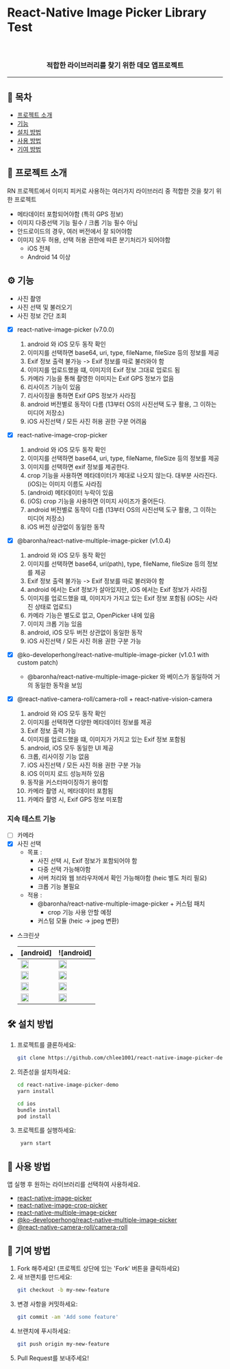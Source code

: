 # React-Native Image Picker Library Test

<div align="center">

[//]: # (  <img src="프로젝트 로고 URL" alt="로고 이미지" width="150">)
  <br>
  <h3>적합한 라이브러리를 찾기 위한 데모 앱프로젝트</h3>
</div>

---

## 📑 목차

- [프로젝트 소개](#프로젝트-소개)
- [기능](#기능)
- [설치 방법](#설치-방법)
- [사용 방법](#사용-방법)
- [기여 방법](#기여-방법)

## 📜 프로젝트 소개

RN 프로젝트에서 이미지 피커로 사용하는 여러가지 라이브러리 중 적합한 것을 찾기 위한 프로젝트
 - 메타데이터 포함되어야함 (특히 GPS 정보)
 - 이미지 다중선택 기능 필수 / 크롭 기능 필수 아님
 - 안드로이드의 경우, 여러 버전에서 잘 되어야함 
 - 이미지 모두 허용, 선택 허용 권한에 따른 분기처리가 되어야함 
   - iOS 전체   
   - Android 14 이상

## ⚙️ 기능

- 사진 촬영
- 사진 선택 및 불러오기
- 사진 정보 간단 조회


- [x] react-native-image-picker (v7.0.0)
  1. android 와 iOS 모두 동작 확인
  2. 이미지를 선택하면 base64, uri, type, fileName, fileSize 등의 정보를 제공
  3. Exif 정보 출력 불가능 -> Exif 정보를 따로 불러와야 함
  4. 이미지를 업로드했을 떄, 이미지의 Exif 정보 그대로 업로드 됨
  5. 카메라 기능을 통해 촬영한 이미지는 Exif GPS 정보가 없음
  6. 리사이즈 기능이 있음 
  7. 리사이징을 통하면 Exif GPS 정보가 사라짐 
  8. android 버전별로 동작이 다름 (13부터 OS의 사진선택 도구 활용, 그 이하는 미디어 저장소)
  9. iOS 사진선택 / 모든 사진 허용 권한 구분 어려움


- [x] react-native-image-crop-picker
  1. android 와 iOS 모두 동작 확인
  2. 이미지를 선택하면 base64, uri, type, fileName, fileSize 등의 정보를 제공
  3. 이미지를 선택하면 exif 정보를 제공한다.
  4. crop 기능을 사용하면 메타데이터가 제대로 나오지 않는다. 대부분 사라진다. (iOS)는 이미지 이름도 사라짐
  5. (android) 메타데이터 누락이 있음
  6. (iOS) crop 기능을 사용하면 이미지 사이즈가 줄어든다.
  7. android 버전별로 동작이 다름 (13부터 OS의 사진선택 도구 활용, 그 이하는 미디어 저장소)
  8. iOS 버전 상관없이 동일한 동작


- [x] @baronha/react-native-multiple-image-picker (v1.0.4)
  1. android 와 iOS 모두 동작 확인
  2. 이미지를 선택하면 base64, uri(path), type, fileName, fileSize 등의 정보를 제공
  3. Exif 정보 출력 불가능 -> Exif 정보를 따로 불러와야 함
  4. android 에서는 Exif 정보가 살아있지만, iOS 에서는 Exif 정보가 사라짐
  5. 이미지를 업로드했을 떄, 이미지가 가지고 있는 Exif 정보 포함됨 (iOS는 사라진 상태로 업로드)
  6. 카메라 기능은 별도로 없고, OpenPicker 내에 있음
  7. 이미지 크롭 기능 있음
  8. android, iOS 모두 버전 상관없이 동일한 동작
  9. iOS 사진선택 / 모든 사진 허용 권한 구분 가능


- [x] @ko-developerhong/react-native-multiple-image-picker (v1.0.1 with custom patch)
  - @baronha/react-native-multiple-image-picker 와 베이스가 동일하여 거의 동일한 동작을 보임


- [x] @react-native-camera-roll/camera-roll + react-native-vision-camera
  1. android 와 iOS 모두 동작 확인
  2. 이미지를 선택하면 다양한 메타데이터 정보를 제공
  3. Exif 정보 출력 가능
  4. 이미지를 업로드했을 떄, 이미지가 가지고 있는 Exif 정보 포함됨
  5. android, iOS 모두 동일한 UI 제공
  6. 크롭, 리사이징 기능 없음
  7. iOS 사진선택 / 모든 사진 허용 권한 구분 가능
  8. iOS 이미지 로드 성능저하 있음
  9. 동작을 커스터마이징하기 용이함
  10. 카메라 촬영 시, 메타데이터 포함됨 
  11. 카메라 촬영 시, Exif GPS 정보 미포함


### 지속 테스트 기능
- [ ] 카메라
- [x] 사진 선택
  - 목표 : 
    - 사진 선택 시, Exif 정보가 포함되어야 함
    - 다중 선택 가능해야함
    - 서버 처리와 웹 브라우저에서 확인 가능해야함 (heic 별도 처리 필요)
    - 크롭 기능 불필요
  - 적용 : 
    - @baronha/react-native-multiple-image-picker + 커스텀 패치
      - crop 기능 사용 안할 예정
    - 커스텀 모듈 (heic -> jpeg 변환)
- 스크린샷
- 
  | [android]                                                                                                                           | ![android]                                                                                                                     |
  |-------------------------------------------------------------------------------------------------------------------------------------|--------------------------------------------------------------------------------------------------------------------------------|
  | <img width="50%" src="https://github.com/chlee1001/react-native-image-picker-demo/blob/main/screenshots/android_1.jpg?raw=true" />  | <img width="50%" src="https://github.com/chlee1001/react-native-image-picker-demo/blob/main/screenshots/iOS_1.PNG?raw=true" /> |
  | <img width="50%" src="https://github.com/chlee1001/react-native-image-picker-demo/blob/main/screenshots/android_3.jpg?raw=true" />  | <img width="50%" src="https://github.com/chlee1001/react-native-image-picker-demo/blob/main/screenshots/iOS_2.PNG?raw=true" /> |
  | <img width="50%" src="https://github.com/chlee1001/react-native-image-picker-demo/blob/main/screenshots/android_2.jpeg?raw=true" /> | <img width="50%" src="https://github.com/chlee1001/react-native-image-picker-demo/blob/main/screenshots/iOS_3.PNG?raw=true" /> |
  | <img width="50%" src="https://github.com/chlee1001/react-native-image-picker-demo/blob/main/screenshots/android_4.png?raw=true" />  | <img width="50%" src="https://github.com/chlee1001/react-native-image-picker-demo/blob/main/screenshots/iOS_4.png?raw=true" /> |

## 🛠 설치 방법

1. 프로젝트를 클론하세요:
   ```sh
   git clone https://github.com/chlee1001/react-native-image-picker-demo.git
    ```

2. 의존성을 설치하세요:
   ```sh
   cd react-native-image-picker-demo
   yarn install
   
   cd ios
   bundle install
   pod install
   ```

3. 프로젝트를 실행하세요:
   ```sh
    yarn start
   ```

## 📖 사용 방법

앱 실행 후 원하는 라이브러리를 선택하여 사용하세요.

- [react-native-image-picker](https://www.npmjs.com/package/react-native-image-picker)
- [react-native-image-crop-picker](https://www.npmjs.com/package/react-native-image-crop-picker)
- [react-native-multiple-image-picker](https://www.npmjs.com/package/@baronha/react-native-multiple-image-picker)
- [@ko-developerhong/react-native-multiple-image-picker](https://www.npmjs.com/package/@ko-developerhong/react-native-multiple-image-picker)
- [@react-native-camera-roll/camera-roll](https://www.npmjs.com/package/@react-native-camera-roll/camera-roll)

## 🤝 기여 방법

1. Fork 해주세요! (프로젝트 상단에 있는 'Fork' 버튼을 클릭하세요)
2. 새 브랜치를 만드세요:
   ```sh
   git checkout -b my-new-feature
    ```
3. 변경 사항을 커밋하세요:
   ```sh
   git commit -am 'Add some feature'
    ```
4. 브랜치에 푸시하세요:
    ```sh
    git push origin my-new-feature
     ```
5. Pull Request를 보내주세요!
